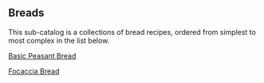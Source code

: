 ## Breads

This sub-catalog is a collections of bread recipes, ordered from simplest to most complex in the list below.

[Basic Peasant Bread](recipes/peasant.md)

[Focaccia Bread](recipes/focaccia.md)
